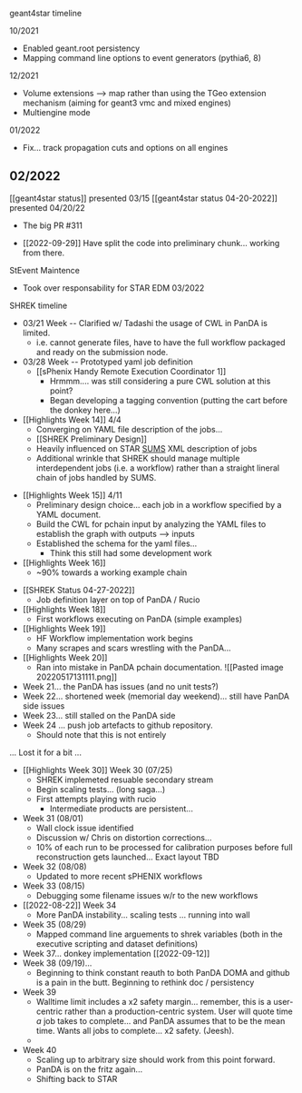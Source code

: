 geant4star timeline

10/2021
- Enabled geant.root persistency
- Mapping command line options to event generators (pythia6, 8)

12/2021
- Volume extensions --> map rather than using the TGeo extension mechanism (aiming for geant3 vmc and mixed engines)
- Multiengine mode

01/2022
- Fix... track propagation cuts and options on all engines

02/2022
- 



[[geant4star status]] presented 03/15
[[geant4star status 04-20-2022]] presented 04/20/22
- The big PR #311

- [[2022-09-29]] Have split the code into preliminary chunk... working from there.


StEvent Maintence

- Took over responsability for STAR EDM 03/2022

SHREK timeline
- 03/21 Week -- Clarified w/ Tadashi the usage of CWL in PanDA is limited.  
	- i.e. cannot generate files, have to have the full workflow packaged and ready on the submission node.
- 03/28 Week -- Prototyped yaml job definition
	- [[sPhenix Handy Remote Execution Coordinator 1]]
		- Hrmmm.... was still considering a pure CWL solution at this point?
		- Began developing a tagging convention (putting the cart before the donkey here...)
- [[Highlights Week 14]] 4/4
	- Converging on YAML file description of the jobs...
	- [[SHREK Preliminary Design]]
	- Heavily influenced on STAR [SUMS](https://www.osti.gov/servlets/purl/1479267) XML description of jobs
	- Additional wrinkle that SHREK should manage multiple interdependent jobs (i.e. a workflow) rather than a straight lineral chain of jobs handled by SUMS.
* [[Highlights Week 15]] 4/11
	* Preliminary design choice... each job in a workflow specified by a YAML document.
	* Build the CWL for pchain input by analyzing the YAML files to establish the graph with outputs --> inputs
	* Established the schema for the yaml files...
		* Think this still had some development work
* [[Highlights Week 16]]
	* ~90% towards a working example chain
- [[SHREK Status 04-27-2022]]
	- Job definition layer on top of PanDA / Rucio
- [[Highlights Week 18]]
	- First workflows executing on PanDA (simple examples)
-  [[Highlights Week 19]]
	- HF Workflow implementation work begins
	- Many scrapes and scars wrestling with the PanDA...
- [[Highlights Week 20]]
	- Ran into mistake in PanDA pchain documentation.
![[Pasted image 20220517131111.png]]
- Week 21... the PanDA has issues (and no unit tests?)
- Week 22... shortened week (memorial day weekend)... still have PanDA side issues
- Week 23... still stalled on the PanDA side
- Week 24 ... push job artefacts to github repository.
	- Should note that this is not entirely

... Lost it for a bit ...

- [[Highlights Week 30]] Week 30 (07/25)
	- SHREK implemeted resuable secondary stream
	- Begin scaling tests... (long saga...)
	- First attempts playing with rucio
		- Intermediate products are persistent...
-  Week 31  (08/01)
	- Wall clock issue identified
	- Discussion w/ Chris on distortion corrections...
	- 10% of each run to be processed for calibration purposes before full reconstruction gets launched... Exact layout TBD
- Week 32 (08/08)
	- Updated to more recent sPHENIX workflows
- Week 33 (08/15)
	- Debugging some filename issues w/r to the new workflows
- [[2022-08-22]] Week 34
	- More PanDA instability... scaling tests ... running into wall
- Week 35 (08/29)
	- Mapped command line arguements to shrek variables (both in the executive scripting and dataset definitions)
- Week 37... donkey implementation [[2022-09-12]]
- Week 38 (09/19)...
	- Beginning to think constant reauth to both PanDA DOMA and github is a pain in the butt.  Beginning to rethink doc / persistency
- Week 39
	- Walltime limit includes a x2 safety margin... remember, this is a user-centric rather than a production-centric system.  User will quote time *a* job takes to complete... and PanDA assumes that to be the mean time.  Wants all jobs to complete... x2 safety.  (Jeesh).
	- 
- Week 40 
	- Scaling up to arbitrary size should work from this point forward.
	- PanDA is on the fritz again...
	- Shifting back to STAR
